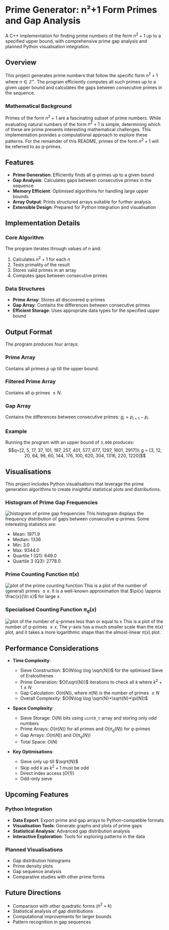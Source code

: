 # Prime Generator: n²+1 Form Primes and Gap Analysis

A C++ implementation for finding prime numbers of the form $n^2+1$ up to a specified upper bound, with comprehensive prime gap analysis and planned Python visualisation integration.

## Overview

This project generates prime numbers that follow the specific form $n^2+1$ where $n\in\mathbb{Z^+}$. The program efficiently computes all such primes up to a given upper bound and calculates the gaps between consecutive primes in the sequence.

### Mathematical Background

Primes of the form $n^2+1$ are a fascinating subset of prime numbers. While evaluating natural numbers of the form $n^2+1$ is simple, determining which of these are prime presents interesting mathematical challenges. This implementation provides a computational approach to explore these patterns. For the remainder of this README, primes of the form $n^2+1$ will be referred to as $q$-primes.

## Features

- **Prime Generation**: Efficiently finds all $q$-primes up to a given bound
- **Gap Analysis**: Calculates gaps between consecutive primes in the sequence
- **Memory Efficient**: Optimised algorithms for handling large upper bounds
- **Array Output**: Prints structured arrays suitable for further analysis
- **Extensible Design**: Prepared for Python integration and visualisation

## Implementation Details

### Core Algorithm

The program iterates through values of n and:
1. Calculates $n^2+1$ for each $n$
2. Tests primality of the result
3. Stores valid primes in an array
4. Computes gaps between consecutive primes

### Data Structures

- **Prime Array**: Stores all discovered $q$-primes
- **Gap Array**: Contains the differences between consecutive primes
- **Efficient Storage**: Uses appropriate data types for the specified upper bound


## Output Format

The program produces four arrays:

### Prime Array
Contains all primes $p$ up till the upper bound.

### Filtered Prime Array
Contains all $q$-primes $\le N$.

### Gap Array  
Contains the differences between consecutive primes: $g_i = p_{i+1} - p_i$

### Example
Running the program with an upper bound of `3,000` produces:$$q=[2, 5, 17, 37, 101, 197, 257, 401, 577, 677, 1297, 1601, 2917]\\
g = [3, 12, 20, 64, 96, 60, 144, 176, 100, 620, 304, 1316, 220, 1220]$$ 

## Visualisations
This project includes Python visualisations that leverage the prime generation algorithms to create insightful statistical plots and distributions.

### Histogram of Prime Gap Frequencies
![histogram of prime gap frequencies](out/dq_hist.png)
This histogram displays the frequency distribution of gaps between consecutive $q$-primes. Some interesting statistics are:<br>
- Mean: 1971.9
- Median: 1336
- Min: 3.0
- Max: 9344.0
- Quartile 1 (Q1): 649.0
- Quartile 3 (Q3): 2778.0

### Prime Counting Function $\pi(x)$
![plot of the prime counting function](out/pi_curve.png)
This is a plot of the number of (general) primes $\le x$. It is a well-known approximation that $\pi(x) \approx \frac{x}{\ln x}$ for large $x$.

### Specialised Counting Function $\pi_q(x)$
![plot of the number of q-primes less than or equal to x](out/q_count_curve.png)
This is a plot of the number of $q$-primes $\le x$. The $y$-axis has a much smaller scale than the $\pi(x)$ plot, and it takes a more logarithmic shape than the almost-linear $\pi(x)$ plot.

## Performance Considerations

- **Time Complexity**: 
    - Sieve Construction: $O(N\log \log \sqrt{N})$ for the optimised Sieve of Eratosthenes
    - Prime Generation: $O(\sqrt{N})$ iterations to check all $k$ where $k^2+1\le N$
    - Gap Calculation: $O(\pi(N))$, where $\pi(N)$ is the number of primes $\le N$
    - Overall Complexity: $O(N\log \log \sqrt{N}+\sqrt{N}+\pi(N))$

- **Space Complexity**: 
    - Sieve Storage: $O(N)$ bits using ``uint8_t`` array and storing only odd numbers
    - Prime Arrays: $O(\pi(N))$ for all primes and $O(\pi_q(N))$ for $q$-primes
    - Gap Arrays: $O(\pi(N))$ and $O(\pi_q(N))$
    - Total Space: $O(N)$

- **Key Optimisations**:
    - Sieve only up till $\sqrt{N}$
    - Skip odd $k$ as $k^2+1$ must be odd
    - Direct index access ($O(1)$)
    - Odd-only sieve
## Upcoming Features

### Python Integration
- **Data Export**: Export prime and gap arrays to Python-compatible formats
- **Visualisation Tools**: Generate graphs and plots of prime gaps
- **Statistical Analysis**: Advanced gap distribution analysis
- **Interactive Exploration**: Tools for exploring patterns in the data

### Planned Visualisations
- Gap distribution histograms
- Prime density plots
- Gap sequence analysis
- Comparative studies with other prime forms

## Future Directions

- Comparison with other quadratic forms ($n^2+k$)
- Statistical analysis of gap distributions
- Computational improvements for larger bounds
- Pattern recognition in gap sequences